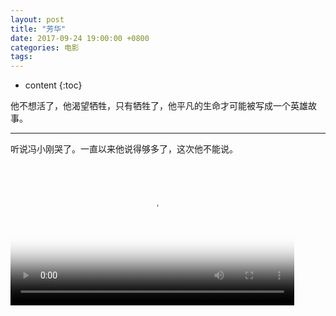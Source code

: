 ```yaml
---
layout: post
title: "芳华"
date: 2017-09-24 19:00:00 +0800 
categories: 电影
tags: 
---
```

* content
{:toc}

他不想活了，他渴望牺牲，只有牺牲了，他平凡的生命才可能被写成一个英雄故事。

---

听说冯小刚哭了。一直以来他说得够多了，这次他不能说。

<div>
<video id='movie' width='90%' controls poster='http://ovwkcbdpf.bkt.clouddn.com/image/movie/fanghua.jpg'>
    <source src='http://ovwkcbdpf.bkt.clouddn.com/image/movie/fanghua.mp4' type = 'video/webm'>
    Your browser does not support the video tag.
</video>
</div>
<script type='text/javascript'>document.getElementById('movie').style.height=document.getElementById('movie').scrollWidth*0.8+'px'</script>
